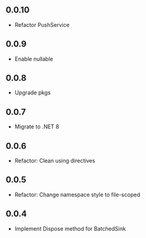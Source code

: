 ## 0.0.10
- Refactor PushService
## 0.0.9
- Enable nullable
## 0.0.8
- Upgrade pkgs
## 0.0.7
- Migrate to .NET 8
## 0.0.6
- Refactor: Clean using directives
## 0.0.5
- Refactor: Change namespace style to file-scoped
## 0.0.4
- Implement Dispose method for BatchedSink
